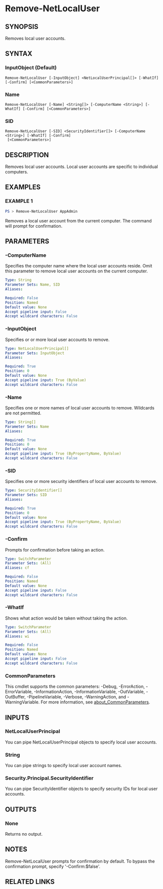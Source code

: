 ﻿---
external help file: NetAccounts-help.xml
Module Name: NetAccounts
schema: 2.0.0
---

# Remove-NetLocalUser

## SYNOPSIS
Removes local user accounts.

## SYNTAX

### InputObject (Default)
```
Remove-NetLocalUser [-InputObject] <NetLocalUserPrincipal[]> [-WhatIf] [-Confirm] [<CommonParameters>]
```

### Name
```
Remove-NetLocalUser [-Name] <String[]> [-ComputerName <String>] [-WhatIf] [-Confirm] [<CommonParameters>]
```

### SID
```
Remove-NetLocalUser [-SID] <SecurityIdentifier[]> [-ComputerName <String>] [-WhatIf] [-Confirm]
 [<CommonParameters>]
```

## DESCRIPTION
Removes local user accounts.
Local user accounts are specific to individual computers.

## EXAMPLES

### EXAMPLE 1
```powershell
PS > Remove-NetLocalUser AppAdmin
```

Removes a local user account from the current computer. The command will prompt for confirmation.

## PARAMETERS

### -ComputerName
Specifies the computer name where the local user accounts reside.
Omit this parameter to remove local user accounts on the current computer.

```yaml
Type: String
Parameter Sets: Name, SID
Aliases:

Required: False
Position: Named
Default value: None
Accept pipeline input: False
Accept wildcard characters: False
```

### -InputObject
Specifies or or more local user accounts to remove.

```yaml
Type: NetLocalUserPrincipal[]
Parameter Sets: InputObject
Aliases:

Required: True
Position: 0
Default value: None
Accept pipeline input: True (ByValue)
Accept wildcard characters: False
```

### -Name
Specifies one or more names of local user accounts to remove.
Wildcards are not permitted.

```yaml
Type: String[]
Parameter Sets: Name
Aliases:

Required: True
Position: 0
Default value: None
Accept pipeline input: True (ByPropertyName, ByValue)
Accept wildcard characters: False
```

### -SID
Specifies one or more security identifiers of local user accounts to remove.

```yaml
Type: SecurityIdentifier[]
Parameter Sets: SID
Aliases:

Required: True
Position: 0
Default value: None
Accept pipeline input: True (ByPropertyName, ByValue)
Accept wildcard characters: False
```

### -Confirm
Prompts for confirmation before taking an action.

```yaml
Type: SwitchParameter
Parameter Sets: (All)
Aliases: cf

Required: False
Position: Named
Default value: None
Accept pipeline input: False
Accept wildcard characters: False
```

### -WhatIf
Shows what action would be taken without taking the action.

```yaml
Type: SwitchParameter
Parameter Sets: (All)
Aliases: wi

Required: False
Position: Named
Default value: None
Accept pipeline input: False
Accept wildcard characters: False
```

### CommonParameters
This cmdlet supports the common parameters: -Debug, -ErrorAction, -ErrorVariable, -InformationAction, -InformationVariable, -OutVariable, -OutBuffer, -PipelineVariable, -Verbose, -WarningAction, and -WarningVariable. For more information, see [about_CommonParameters](http://go.microsoft.com/fwlink/?LinkID=113216).

## INPUTS

### NetLocalUserPrincipal
You can pipe NetLocalUserPrincipal objects to specify local user accounts.

### String
You can pipe strings to specify local user account names.

### Security.Principal.SecurityIdentifier
You can pipe SecurityIdentifier objects to specify security IDs for local user accounts.

## OUTPUTS

### None
Returns no output.

## NOTES
Remove-NetLocalUser prompts for confirmation by default. To bypass the confirmation prompt, specify '-Confirm:$false'.

## RELATED LINKS
